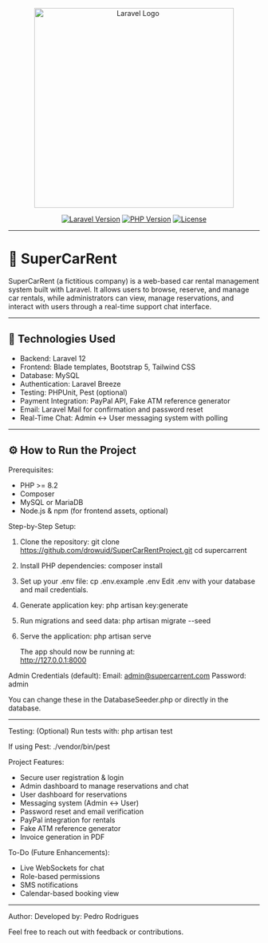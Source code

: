 <p align="center">
  <img src="https://raw.githubusercontent.com/laravel/art/master/logo-lockup/5%20SVG/2%20CMYK/1%20Full%20Color/laravel-logolockup-cmyk-red.svg" width="400" alt="Laravel Logo">
</p>

<p align="center">
  <a href="https://laravel.com/docs"><img src="https://img.shields.io/badge/Laravel-12.x-red" alt="Laravel Version"></a>
  <a href="https://www.php.net"><img src="https://img.shields.io/badge/PHP-8.2-blue" alt="PHP Version"></a>
  <a href="#"><img src="https://img.shields.io/badge/License-MIT-green.svg" alt="License"></a>
</p>

---

# 🚗 SuperCarRent

SuperCarRent (a fictitious company) is a web-based car rental management system built with Laravel. It allows users to browse, reserve, and manage car rentals, while administrators can view, manage reservations, and interact with users through a real-time support chat interface.


---

## 🧰 Technologies Used

- Backend: Laravel 12
- Frontend: Blade templates, Bootstrap 5, Tailwind CSS
- Database: MySQL
- Authentication: Laravel Breeze
- Testing: PHPUnit, Pest (optional)
- Payment Integration: PayPal API, Fake ATM reference generator
- Email: Laravel Mail for confirmation and password reset
- Real-Time Chat: Admin ↔ User messaging system with polling

---

## ⚙️ How to Run the Project

Prerequisites:
- PHP >= 8.2
- Composer
- MySQL or MariaDB
- Node.js & npm (for frontend assets, optional)

Step-by-Step Setup:
1. Clone the repository:
   git clone https://github.com/drowuid/SuperCarRentProject.git
   cd supercarrent

2. Install PHP dependencies:
   composer install

3. Set up your .env file:
   cp .env.example .env
   Edit .env with your database and mail credentials.

4. Generate application key:
   php artisan key:generate

5. Run migrations and seed data:
   php artisan migrate --seed

6. Serve the application:
   php artisan serve

   The app should now be running at:  
   http://127.0.0.1:8000

Admin Credentials (default):
Email: admin@supercarrent.com
Password: admin

You can change these in the DatabaseSeeder.php or directly in the database.


---

Testing:
(Optional) Run tests with:
php artisan test

If using Pest:
./vendor/bin/pest

Project Features:
- Secure user registration & login
- Admin dashboard to manage reservations and chat
- User dashboard for reservations
- Messaging system (Admin ↔ User)
- Password reset and email verification
- PayPal integration for rentals
- Fake ATM reference generator
- Invoice generation in PDF

To-Do (Future Enhancements):
- Live WebSockets for chat
- Role-based permissions
- SMS notifications
- Calendar-based booking view


---

Author:
Developed by: Pedro Rodrigues

Feel free to reach out with feedback or contributions.








